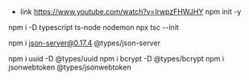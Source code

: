 * link 
https://www.youtube.com/watch?v=IrwpzFHWJHY
npm init -y


npm i -D typescript ts-node nodemon
npx tsc --init

npm i json-server@0.17.4 @types/json-server

npm i uuid -D @types/uuid
npm i bcrypt -D @types/bcrypt
npm i jsonwebtoken @types/jsonwebtoken
